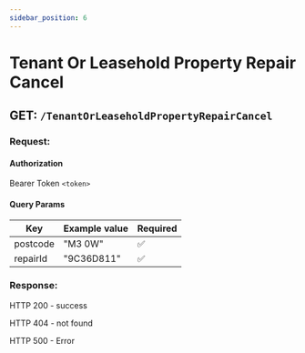 ```yaml
---
sidebar_position: 6
---
```


# Tenant Or Leasehold Property Repair Cancel

## GET: `/TenantOrLeaseholdPropertyRepairCancel`

### Request:

#### Authorization

Bearer Token `<token>`

#### Query Params

| Key            | Example value  | Required |
|----------------|----------------| -------- |
| postcode       | "M3 0W"        | ✅       |
| repairId       | "9C36D811"     | ✅       |

### Response:

HTTP 200 - success

HTTP 404 - not found

HTTP 500 - Error

